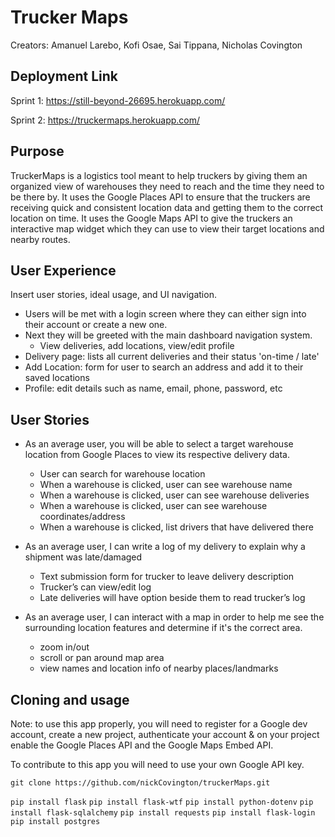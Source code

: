 # Trucker Maps

Creators: Amanuel Larebo, Kofi Osae, Sai Tippana, Nicholas Covington

## Deployment Link

Sprint 1:
https://still-beyond-26695.herokuapp.com/

Sprint 2:
https://truckermaps.herokuapp.com/

## Purpose

TruckerMaps is a logistics tool meant to help truckers by giving them an organized view of warehouses they need to reach and the time they need to be there by.
It uses the Google Places API to ensure that the truckers are receiving quick and consistent location data and getting them to the correct location on time.
It uses the Google Maps API to give the truckers an interactive map widget which they can use to view their target locations and nearby routes.

## User Experience

Insert user stories, ideal usage, and UI navigation.

- Users will be met with a login screen where they can either sign into their account or create a new one.
- Next they will be greeted with the main dashboard navigation system.
  - View deliveries, add locations, view/edit profile
- Delivery page: lists all current deliveries and their status 'on-time / late'
- Add Location: form for user to search an address and add it to their saved locations
- Profile: edit details such as name, email, phone, password, etc

## User Stories

- As an average user, you will be able to select a target warehouse location from Google Places to view its respective delivery data.

  - User can search for warehouse location
  - When a warehouse is clicked, user can see warehouse name
  - When a warehouse is clicked, user can see warehouse deliveries
  - When a warehouse is clicked, user can see warehouse coordinates/address
  - When a warehouse is clicked, list drivers that have delivered there

- As an average user, I can write a log of my delivery to explain why a shipment was late/damaged

  - Text submission form for trucker to leave delivery description
  - Trucker’s can view/edit log
  - Late deliveries will have option beside them to read trucker’s log

- As an average user, I can interact with a map in order to help me see the surrounding location features and determine if it's the correct area.
  - zoom in/out
  - scroll or pan around map area
  - view names and location info of nearby places/landmarks

## Cloning and usage

Note: to use this app properly, you will need to register for a Google dev account, create a new project, authenticate your account & on your project enable the Google Places API and the Google Maps Embed API.

To contribute to this app you will need to use your own Google API key.

`git clone https://github.com/nickCovington/truckerMaps.git`

`pip install flask`
`pip install flask-wtf`
`pip install python-dotenv`
`pip install flask-sqlalchemy`
`pip install requests`
`pip install flask-login`
`pip install postgres`
